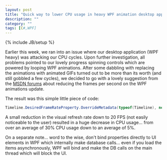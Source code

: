 ```yaml
---
layout: post
title: "Quick way to lower CPU usage in heavy WPF animation desktop app"
description: ""
category: ""
tags: [C#,WPF]
---
```

{% include JB/setup %}

Earlier this week, we ran into an issue where our desktop application (WPF heavy) was attacking our CPU cycles. Upon further investigation, all problems pointed to our lovely progress spinning controls which are powered by looping WPF animations. After some dabbling with replacing the animations with animated GIFs turned out to be more than its worth (and still gobbled a few cycles), we decided to go with a lovely suggestion from the <a href="http://social.msdn.microsoft.com/Forums/en-US/wpf/thread/ba95b75f-6cfd-478e-af7a-9954dee8a1b9">MSDN forums</a> about reducing the frames per second on the WPF animations update.

The result was this simple little piece of code:
```csharp
Timeline.DesiredFrameRateProperty.OverrideMetadata(typeof(Timeline), new FrameworkPropertyMetadata { DefaultValue = 20 });
```

A small reduction in the visual refresh rate down to 20 FPS (not easily noticeable to the user) resulted in a huge decrease in CPU usage... from over an average of 30% CPU usage down to an average of 5%.

On a separate note... word to the wise, don't bind properties directly to UI elements in WPF which internally make database calls... even if you load the items asynchronously, WPF will bind and make the DB calls on the main thread which will block the UI.

